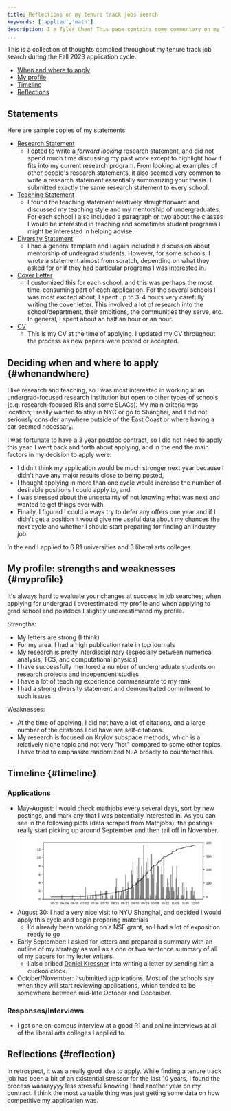 ```yaml
---
title: Reflections on my tenure track jobs search
keywords: ['applied','math']
description: I'm Tyler Chen! This page contains some commentary on my TT job serach.
...
```


This is a collection of thoughts complied throughout my tenure track job search during the Fall 2023 application cycle.

- [When and where to apply](#whenandwhere)
- [My profile](#myprofile)
- [Timeline](#timeline)
- [Reflections](#reflection)


## Statements

Here are sample copies of my statements:

- [Research Statement](./TT23_research.pdf)
    - I opted to write a *forward looking* research statement, and did not spend much time discussing my past work except to highlight how it fits into my current research program. 
From looking at examples of other people's research statements, it also seemed very common to write a research statement essentially summarizing your thesis.
    I submitted exactly the same research statement to every school. 
- [Teaching Statement](./TT23_teaching.pdf)
    - I found the teaching statement relatively straightforward and discussed my teaching style and my mentorship of undergraduates. 
    For each school I also included a paragraph or two about the classes I would be interested in teaching and sometimes student programs I might be interested in helping advise.
- [Diversity Statement](./TT23_diversity.pdf)
    - I had a general template and I again included a discussion about mentorship of undergrad students.
    However, for some schools, I wrote a statement almost from scratch, depending on what they asked for or if they had particular programs I was interested in.
- [Cover Letter](./TT23_cover.pdf)
    - I customized this for each school, and this was perhaps the most time-consuming part of each application. For the several schools I was most excited about, I spent up to 3-4 hours very carefully writing the cover letter. This involved a lot of research into the school/department, their ambitions, the communities they serve, etc. 
    In general, I spent about an half an hour or an hour.
- [CV](./TT23_cv.pdf)
    - This is my CV at the time of applying. I updated my CV throughout the process as new papers were posted or accepted.

## Deciding when and where to apply {#whenandwhere}

I like research and teaching, so I was most interested in working at an undergrad-focused research institution but open to other types of schools (e.g. research-focused R1s and some SLACs).
My main criteria was location; I really wanted to stay in NYC or go to Shanghai, and I did not seriously consider anywhere outside of the East Coast or where having a car seemed necessary.

I was fortunate to have a 3 year postdoc contract, so I did not need to apply this year. 
I went back and forth about applying, and in the end the main factors in my decision to apply were:

- I didn't think my application would be much stronger next year because I didn't have any major results close to being posted,
- I thought applying in more than one cycle would increase the number of desirable positions I could apply to, and
- I was stressed about the uncertainty of not knowing what was next and wanted to get things over with.
- Finally, I figured I could always try to defer any offers one year and if I didn't get a position it would give me useful data about my chances the next cycle and whether I should start preparing for finding an industry job.

In the end I applied to 6 R1 universities and 3 liberal arts colleges.


## My profile: strengths and weaknesses {#myprofile}
  
It's always hard to evaluate your changes at success in job searches; when applying for undergrad I overestimated my profile and when applying to grad school and postdocs I slightly underestimated my profile. 

Strengths:

- My letters are strong (I think)
- For my area, I had a high publication rate in top journals
- My research is pretty interdisciplinary (especially between numerical analysis, TCS, and computational physics)
- I have successfully mentored a number of undergraduate students on research projects and independent studies
- I have a lot of teaching experience commensurate to my rank
- I had a strong diversity statement and demonstrated commitment to such issues

Weaknesses:

- At the time of applying, I did not have a lot of citations, and a large number of the citations I did have are self-citations.
- My research is focused on Krylov subspace methods, which is a relatively niche topic and not very "hot" compared to some other topics. I have tried to emphasize randomized NLA broadly to counteract this.


## Timeline {#timeline}

### Applications
- May-August: I would check mathjobs every several days, sort by new postings, and mark any that I was potentially interested in.
As you can see in the following plots (data scraped from Mathjobs), the postings really start picking up around September and then tail off in November. 
![](dates.svg)
- August 30: I had a very nice visit to NYU Shanghai, and decided I would apply this cycle and begin preparing materials
    - I'd already been working on a NSF grant, so I had a lot of exposition ready to go   
- Early September: I asked for letters and prepared a summary with an outline of my strategy as well as a one or two sentence summary of all of my papers for my letter writers.    
    - I also bribed [Daniel Kressner](https://people.epfl.ch/daniel.kressner/?lang=en) into writing a letter by sending him a cuckoo clock.
- October/November: I submitted applications. Most of the schools say when they will start reviewing applications, which tended to be somewhere between mid-late October and December.

### Responses/Interviews

- I got one on-campus interview at a good R1 and online interviews at all of the liberal arts colleges I applied to.


## Reflections {#reflection}

In retrospect, it was a really good idea to apply. 
While finding a tenure track job has been a bit of an existential stressor for the last 10 years, I found the process waaaayyyy less stressful knowing I had another year on my contract.
I think the most valuable thing was just getting some data on how competitive my application was.




